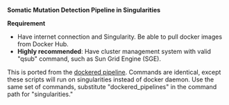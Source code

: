 <b>Somatic Mutation Detection Pipeline in Singularities</b>

**Requirement**
* Have internet connection and Singularity. Be able to pull docker images from Docker Hub.
* **Highly recommended**: Have cluster management system with valid "qsub" command, such as Sun Grid Engine (SGE).

This is ported from the [dockered pipeline](../dockered_pipelines/). Commands are identical, except these scripts will run on singularities instead of docker daemon. Use the same set of commands, substitute "dockered_pipelines" in the command path for "singularities."
